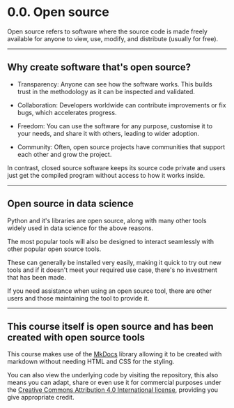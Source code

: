# 0.0. Open source

Open source refers to software where the source code is made freely available for anyone to view, use, modify, and distribute (usually for free). 

---

## Why create software that's open source?

- Transparency: Anyone can see how the software works. This builds trust in the methodology as it can be inspected and validated.

- Collaboration: Developers worldwide can contribute improvements or fix bugs, which accelerates progress.

- Freedom: You can use the software for any purpose, customise it to your needs, and share it with others, leading to wider adoption.

- Community: Often, open source projects have communities that support each other and grow the project. 

In contrast, closed source software keeps its source code private and users just get the compiled program without access to how it works inside.

---

## Open source in data science

Python and it's libraries are open source, along with many other tools widely used in data science for the above reasons.

The most popular tools will also be designed to interact seamlessly with other popular open source tools.

These can generally be installed very easily, making it quick to try out new tools and if it doesn't meet your required use case, there's no investment that has been made.

If you need assistance when using an open source tool, there are other users and those maintaining the tool to provide it.

---

## This course itself is open source and has been created with open source tools

This course makes use of the [MkDocs](https://www.mkdocs.org/) library allowing it to be created with markdown without needing HTML and CSS for the styling. 

You can also view the underlying code by visiting the repository, this also means you can adapt, share or even use it for commercial purposes under the [Creative Commons Attribution 4.0 International license](https://creativecommons.org/licenses/by/4.0/deed.en), providing you give appropriate credit.



